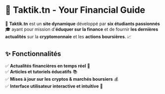 # 📌 **Taktik.tn - Your Financial Guide**  

🚀 **Taktik.tn** est un **site dynamique** développé par **six étudiants passionnés** 🎓 ayant pour mission d'**éduquer sur la finance** et de fournir **les dernières actualités** sur la **cryptomonnaie** et les **actions boursières**. 📈  

## ✨ **Fonctionnalités**
✅ **Actualités financières en temps réel** 📰  
✅ **Articles et tutoriels éducatifs** 📚  
✅ **Mises à jour sur les cryptos & marchés boursiers** 💰  
✅ **Interface utilisateur interactive et intuitive** 🎨  
